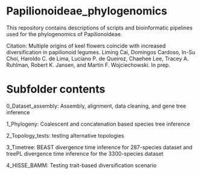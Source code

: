 # Papilionoideae_phylogenomics

This repository contains descriptions of scripts and bioinformatic pipelines used for the phylogenomics of Papilionoideae.

Citation: Multiple origins of keel flowers coincide with increased diversification in papilionoid legumes. Liming Cai, Domingos Cardoso, In-Su Choi, Haroldo C. de Lima, Luciano P. de Queiroz, Chaehee Lee, Tracey A. Ruhlman, Robert K. Jansen, and Martin F. Wojciechowski. In prep.

# Subfolder contents

0_Dataset_assembly: Assembly, alignment, data cleaning, and gene tree inference

1_Phylogeny: Coalescent and concatenation based species tree inference

2_Topology_tests: testing alternative topologies

3_Timetree: BEAST divergence time inference for 287-species dataset and treePL divergence time inference for the 3300-species dataset

4_HISSE_BAMM: Testing trait-based diversification scenario